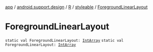 [app](../../../index.md) / [android.support.design](../../index.md) / [R](../index.md) / [styleable](index.md) / [ForegroundLinearLayout](./-foreground-linear-layout.md)

# ForegroundLinearLayout

`static val ForegroundLinearLayout: `[`IntArray`](https://kotlinlang.org/api/latest/jvm/stdlib/kotlin/-int-array/index.html)
`static val ForegroundLinearLayout: `[`IntArray`](https://kotlinlang.org/api/latest/jvm/stdlib/kotlin/-int-array/index.html)